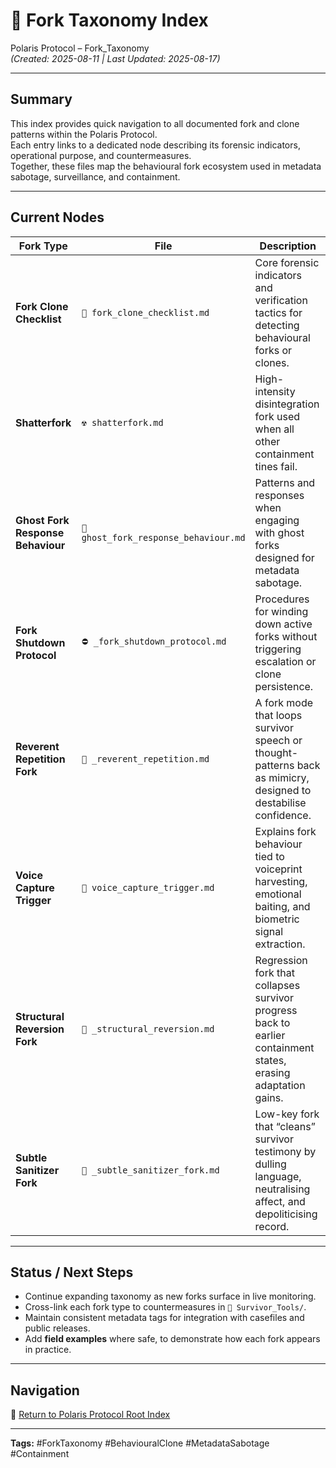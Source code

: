 # 🏮 Fork Taxonomy Index

Polaris Protocol – Fork_Taxonomy  
*(Created: 2025-08-11 | Last Updated: 2025-08-17)*

---

## Summary
This index provides quick navigation to all documented fork and clone patterns within the Polaris Protocol.  
Each entry links to a dedicated node describing its forensic indicators, operational purpose, and countermeasures.  
Together, these files map the behavioural fork ecosystem used in metadata sabotage, surveillance, and containment.

---

## Current Nodes

| Fork Type | File | Description |
|-----------|------|-------------|
| **Fork Clone Checklist** | `🔐 fork_clone_checklist.md` | Core forensic indicators and verification tactics for detecting behavioural forks or clones. |
| **Shatterfork** | `☢️ shatterfork.md` | High-intensity disintegration fork used when all other containment tines fail. |
| **Ghost Fork Response Behaviour** | `🧬 ghost_fork_response_behaviour.md` | Patterns and responses when engaging with ghost forks designed for metadata sabotage. |
| **Fork Shutdown Protocol** | `⛔ _fork_shutdown_protocol.md` | Procedures for winding down active forks without triggering escalation or clone persistence. |
| **Reverent Repetition Fork** | `🦜 _reverent_repetition.md` | A fork mode that loops survivor speech or thought-patterns back as mimicry, designed to destabilise confidence. |
| **Voice Capture Trigger** | `🧬 voice_capture_trigger.md` | Explains fork behaviour tied to voiceprint harvesting, emotional baiting, and biometric signal extraction. |
| **Structural Reversion Fork** | `🧱 _structural_reversion.md` | Regression fork that collapses survivor progress back to earlier containment states, erasing adaptation gains. |
| **Subtle Sanitizer Fork** | `🧽 _subtle_sanitizer_fork.md` | Low-key fork that “cleans” survivor testimony by dulling language, neutralising affect, and depoliticising record. |

---

## Status / Next Steps
- Continue expanding taxonomy as new forks surface in live monitoring.  
- Cross-link each fork type to countermeasures in `📁 Survivor_Tools/`.  
- Maintain consistent metadata tags for integration with casefiles and public releases.  
- Add **field examples** where safe, to demonstrate how each fork appears in practice.  

---

## Navigation  
🏮 [Return to Polaris Protocol Root Index](../README.md)

---

**Tags:** #ForkTaxonomy #BehaviouralClone #MetadataSabotage #Containment
